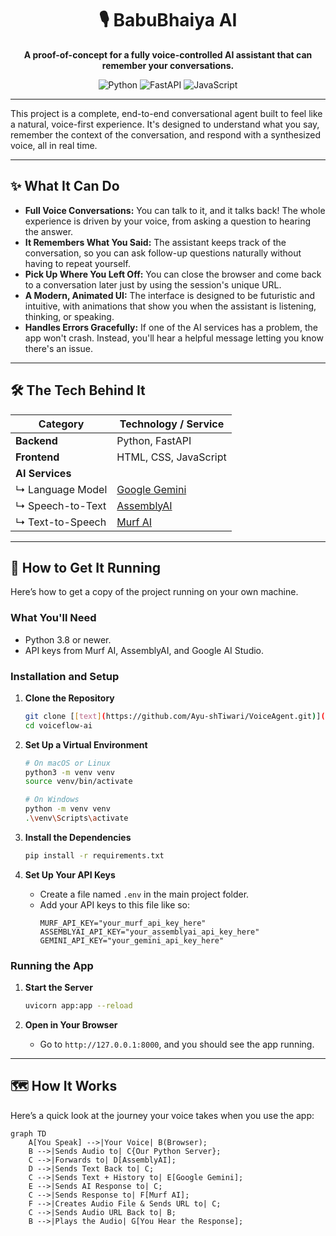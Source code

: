 <div align="center">

# 🎙️ BabuBhaiya AI

**A proof-of-concept for a fully voice-controlled AI assistant that can remember your conversations.**

![Python](https://img.shields.io/badge/Python-3776AB?style=for-the-badge&logo=python&logoColor=white)
![FastAPI](https://img.shields.io/badge/FastAPI-005571?style=for-the-badge&logo=fastapi&logoColor=white)
![JavaScript](https://img.shields.io/badge/JavaScript-F7DF1E?style=for-the-badge&logo=javascript&logoColor=black)

</div>

---

This project is a complete, end-to-end conversational agent built to feel like a natural, voice-first experience. It's designed to understand what you say, remember the context of the conversation, and respond with a synthesized voice, all in real time.

---

## ✨ What It Can Do

- **Full Voice Conversations:** You can talk to it, and it talks back! The whole experience is driven by your voice, from asking a question to hearing the answer.
- **It Remembers What You Said:** The assistant keeps track of the conversation, so you can ask follow-up questions naturally without having to repeat yourself.
- **Pick Up Where You Left Off:** You can close the browser and come back to a conversation later just by using the session's unique URL.
- **A Modern, Animated UI:** The interface is designed to be futuristic and intuitive, with animations that show you when the assistant is listening, thinking, or speaking.
- **Handles Errors Gracefully:** If one of the AI services has a problem, the app won't crash. Instead, you'll hear a helpful message letting you know there's an issue.

---

## 🛠️ The Tech Behind It

| Category      | Technology / Service                                       |
|---------------|------------------------------------------------------------|
| **Backend** | Python, FastAPI                                            |
| **Frontend** | HTML, CSS, JavaScript                                      |
| **AI Services** |                                                            |
| ↳ Language Model | [Google Gemini](https://aistudio.google.com/)            |
| ↳ Speech-to-Text | [AssemblyAI](https://www.assemblyai.com/)                |
| ↳ Text-to-Speech | [Murf AI](https://murf.ai/)                              |

---

## 🚀 How to Get It Running

Here’s how to get a copy of the project running on your own machine.

### What You'll Need

- Python 3.8 or newer.
- API keys from Murf AI, AssemblyAI, and Google AI Studio.

### Installation and Setup

1.  **Clone the Repository**
    ```sh
    git clone [[text](https://github.com/Ayu-shTiwari/VoiceAgent.git)](https://github.com/Ayu-shTiwari/VoiceAgent.git)
    cd voiceflow-ai
    ```

2.  **Set Up a Virtual Environment**
    ```sh
    # On macOS or Linux
    python3 -m venv venv
    source venv/bin/activate

    # On Windows
    python -m venv venv
    .\venv\Scripts\activate
    ```

3.  **Install the Dependencies**
    ```sh
    pip install -r requirements.txt
    ```

4.  **Set Up Your API Keys**
    - Create a file named `.env` in the main project folder.
    - Add your API keys to this file like so:
      ```env
      MURF_API_KEY="your_murf_api_key_here"
      ASSEMBLYAI_API_KEY="your_assemblyai_api_key_here"
      GEMINI_API_KEY="your_gemini_api_key_here"
      ```

### Running the App

1.  **Start the Server**
    ```sh
    uvicorn app:app --reload
    ```

2.  **Open in Your Browser**
    - Go to `http://127.0.0.1:8000`, and you should see the app running.

---

## 🗺️ How It Works

Here’s a quick look at the journey your voice takes when you use the app:

```mermaid
graph TD
    A[You Speak] -->|Your Voice| B(Browser);
    B -->|Sends Audio to| C{Our Python Server};
    C -->|Forwards to| D[AssemblyAI];
    D -->|Sends Text Back to| C;
    C -->|Sends Text + History to| E[Google Gemini];
    E -->|Sends AI Response to| C;
    C -->|Sends Response to| F[Murf AI];
    F -->|Creates Audio File & Sends URL to| C;
    C -->|Sends Audio URL Back to| B;
    B -->|Plays the Audio| G[You Hear the Response];
```
